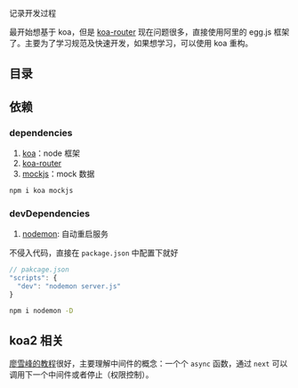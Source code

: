 记录开发过程

最开始想基于 koa，但是 [koa-router](https://github.com/ZijianHe/koa-router) 现在问题很多，直接使用阿里的 egg.js 框架了。主要为了学习规范及快速开发，如果想学习，可以使用 koa 重构。

## 目录

## 依赖

### dependencies

1. [koa](https://koajs.com)：node 框架
2. [koa-router](https://github.com/ZijianHe/koa-router)
2. [mockjs](http://mockjs.com/)：mock 数据

```bash
npm i koa mockjs
```

### devDependencies

1. [nodemon](https://github.com/remy/nodemon): 自动重启服务

不侵入代码，直接在 `package.json` 中配置下就好

```js
// pakcage.json
"scripts": {
  "dev": "nodemon server.js"
}
```

```bash
npm i nodemon -D
```

## koa2 相关

[廖雪峰的教程](https://www.liaoxuefeng.com/wiki/1022910821149312/1099752344192192)很好，主要理解中间件的概念：一个个 `async` 函数，通过 `next` 可以调用下一个中间件或者停止（权限控制）。


